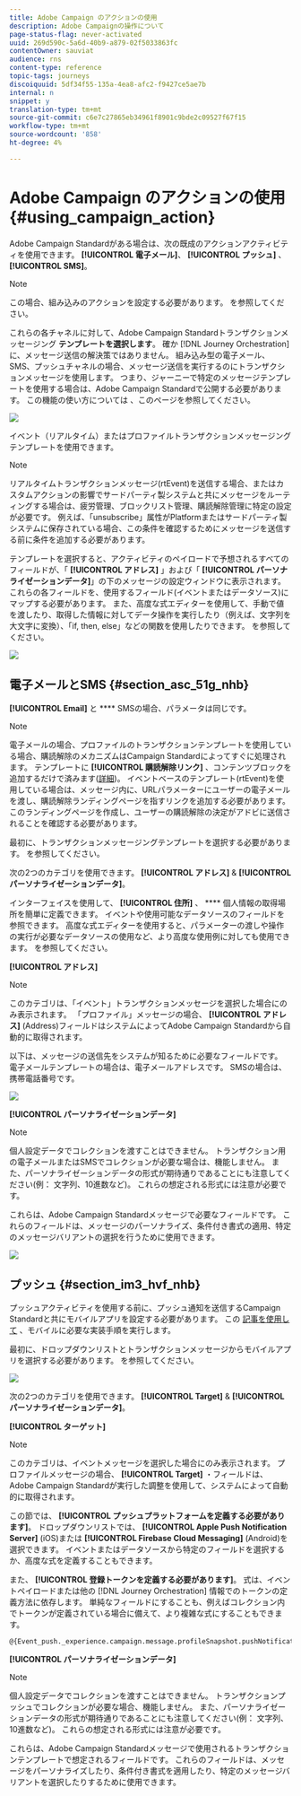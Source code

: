 ```yaml
---
title: Adobe Campaign のアクションの使用
description: Adobe Campaignの操作について
page-status-flag: never-activated
uuid: 269d590c-5a6d-40b9-a879-02f5033863fc
contentOwner: sauviat
audience: rns
content-type: reference
topic-tags: journeys
discoiquuid: 5df34f55-135a-4ea8-afc2-f9427ce5ae7b
internal: n
snippet: y
translation-type: tm+mt
source-git-commit: c6e7c27865eb34961f8901c9bde2c09527f67f15
workflow-type: tm+mt
source-wordcount: '858'
ht-degree: 4%

---
```



# Adobe Campaign のアクションの使用 {#using_campaign_action}

Adobe Campaign Standardがある場合は、次の既成のアクションアクティビティを使用できます。 **[!UICONTROL 電子メール]**、 **[!UICONTROL プッシュ]** 、 **[!UICONTROL SMS]**。

>[!NOTE]
>
>この場合、組み込みのアクションを設定する必要があります。 [](../action/working-with-adobe-campaign.md)を参照してください。

これらの各チャネルに対して、Adobe Campaign Standardトランザクションメッセージング **テンプレートを選択します**。 確か [!DNL Journey Orchestration] に、メッセージ送信の解決策ではありません。 組み込み型の電子メール、SMS、プッシュチャネルの場合、メッセージ送信を実行するのにトランザクションメッセージを使用します。 つまり、ジャーニーで特定のメッセージテンプレートを使用する場合は、Adobe Campaign Standardで公開する必要があります。 この機能の使い方については [](https://docs.adobe.com/content/help/ja-JP/campaign-standard/using/communication-channels/transactional-messaging/about-transactional-messaging.html) 、このページを参照してください。

![](../assets/journey59.png)

イベント（リアルタイム）またはプロファイルトランザクションメッセージングテンプレートを使用できます。

>[!NOTE]
>
>リアルタイムトランザクションメッセージ(rtEvent)を送信する場合、またはカスタムアクションの影響でサードパーティ製システムと共にメッセージをルーティングする場合は、疲労管理、ブロックリスト管理、購読解除管理に特定の設定が必要です。 例えば、「unsubscribe」属性がPlatformまたはサードパーティ製システムに保存されている場合、この条件を確認するためにメッセージを送信する前に条件を追加する必要があります。

テンプレートを選択すると、アクティビティのペイロードで予想されるすべてのフィールドが、「 **[!UICONTROL アドレス]** 」および「 **[!UICONTROL パーソナライゼーションデータ]**」の下のメッセージの設定ウィンドウに表示されます。 これらの各フィールドを、使用するフィールド(イベントまたはデータソース)にマップする必要があります。 また、高度な式エディターを使用して、手動で値を渡したり、取得した情報に対してデータ操作を実行したり（例えば、文字列を大文字に変換）、「if, then, else」などの関数を使用したりできます。 [](../expression/expressionadvanced.md)を参照してください。

![](../assets/journey60.png)

## 電子メールとSMS {#section_asc_51g_nhb}

**[!UICONTROL Email]** と **** SMSの場合、パラメータは同じです。

>[!NOTE]
>
>電子メールの場合、プロファイルのトランザクションテンプレートを使用している場合、購読解除のメカニズムはCampaign Standardによってすぐに処理されます。 テンプレートに **[!UICONTROL 購読解除リンク]** 、コンテンツブロックを追加するだけで済みます([詳細](https://docs.adobe.com/content/help/ja-JP/campaign-standard/using/communication-channels/transactional-messaging/about-transactional-messaging.html))。 イベントベースのテンプレート(rtEvent)を使用している場合は、メッセージ内に、URLパラメーターにユーザーの電子メールを渡し、購読解除ランディングページを指すリンクを追加する必要があります。 このランディングページを作成し、ユーザーの購読解除の決定がアドビに送信されることを確認する必要があります。

最初に、トランザクションメッセージングテンプレートを選択する必要があります。 [](../building-journeys/about-action-activities.md)を参照してください。

次の2つのカテゴリを使用できます。 **[!UICONTROL アドレス]** &amp; **[!UICONTROL パーソナライゼーションデータ]**。

インターフェイスを使用して、 **[!UICONTROL 住所]** 、 **** 個人情報の取得場所を簡単に定義できます。 イベントや使用可能なデータソースのフィールドを参照できます。 高度な式エディターを使用すると、パラメーターの渡しや操作の実行が必要なデータソースの使用など、より高度な使用例に対しても使用できます。 [](../expression/expressionadvanced.md)を参照してください。

**[!UICONTROL アドレス]**

>[!NOTE]
>
>このカテゴリは、「イベント」トランザクションメッセージを選択した場合にのみ表示されます。 「プロファイル」メッセージの場合、 **[!UICONTROL アドレス]** (Address)フィールドはシステムによってAdobe Campaign Standardから自動的に取得されます。

以下は、メッセージの送信先をシステムが知るために必要なフィールドです。 電子メールテンプレートの場合は、電子メールアドレスです。 SMSの場合は、携帯電話番号です。

![](../assets/journey61.png)

**[!UICONTROL パーソナライゼーションデータ]**

>[!NOTE]
>
>個人設定データでコレクションを渡すことはできません。 トランザクション用の電子メールまたはSMSでコレクションが必要な場合は、機能しません。 また、パーソナライゼーションデータの形式が期待通りであることにも注意してください(例： 文字列、10進数など)。 これらの想定される形式には注意が必要です。

これらは、Adobe Campaign Standardメッセージで必要なフィールドです。 これらのフィールドは、メッセージのパーソナライズ、条件付き書式の適用、特定のメッセージバリアントの選択を行うために使用できます。

![](../assets/journey62.png)

## プッシュ {#section_im3_hvf_nhb}

プッシュアクティビティを使用する前に、プッシュ通知を送信するCampaign Standardと共にモバイルアプリを設定する必要があります。 この [記事を使用して](https://helpx.adobe.com/campaign/kb/integrate-mobile-sdk.html) 、モバイルに必要な実装手順を実行します。

最初に、ドロップダウンリストとトランザクションメッセージからモバイルアプリを選択する必要があります。 [](../building-journeys/about-action-activities.md)を参照してください。

![](../assets/journey62bis.png)

次の2つのカテゴリを使用できます。 **[!UICONTROL Target]** &amp; **[!UICONTROL パーソナライゼーションデータ]**。

**[!UICONTROL ターゲット]**

>[!NOTE]
>
>このカテゴリは、イベントメッセージを選択した場合にのみ表示されます。 プロファイルメッセージの場合、 **[!UICONTROL Target]** ・フィールドは、Adobe Campaign Standardが実行した調整を使用して、システムによって自動的に取得されます。

この節では、 **[!UICONTROL プッシュプラットフォームを定義する必要があります]**。 ドロップダウンリストでは、 **[!UICONTROL Apple Push Notification Server]** (iOS)または **[!UICONTROL Firebase Cloud Messaging]** (Android)を選択できます。 イベントまたはデータソースから特定のフィールドを選択するか、高度な式を定義することもできます。

また、 **[!UICONTROL 登録トークンを定義する必要があります]**。 式は、イベントペイロードまたは他の [!DNL Journey Orchestration] 情報でのトークンの定義方法に依存します。 単純なフィールドにすることも、例えばコレクション内でトークンが定義されている場合に備えて、より複雑な式にすることもできます。

```
@{Event_push._experience.campaign.message.profileSnapshot.pushNotificationTokens.first().token}
```

**[!UICONTROL パーソナライゼーションデータ]**

>[!NOTE]
>
>個人設定データでコレクションを渡すことはできません。 トランザクションプッシュでコレクションが必要な場合、機能しません。 また、パーソナライゼーションデータの形式が期待通りであることにも注意してください(例： 文字列、10進数など)。 これらの想定される形式には注意が必要です。

これらは、Adobe Campaign Standardメッセージで使用されるトランザクションテンプレートで想定されるフィールドです。 これらのフィールドは、メッセージをパーソナライズしたり、条件付き書式を適用したり、特定のメッセージバリアントを選択したりするために使用できます。
